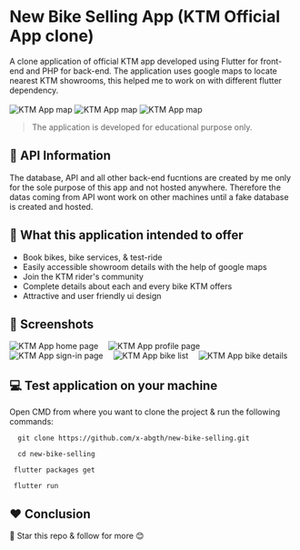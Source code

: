 # New Bike Selling App (KTM Official App clone)
A clone application of official KTM app developed using Flutter for front-end and PHP for back-end. The application uses google maps to locate nearest KTM showrooms, this helped me to work on with different flutter dependency. 
<br><br>
![KTM App map](assets/ui_imgs/map_1_black.png)
![KTM App map](assets/ui_imgs/map_2_black.png)
![KTM App map](assets/ui_imgs/map_3_black.png)
>The application is developed for educational purpose only.

## 🔗 API Information
The database, API and all other back-end fucntions are created by me only for the sole purpose of this app and not hosted anywhere. Therefore the datas coming from API wont work on other machines until a fake database is created and hosted.  

## 🎯 What this application intended to offer
- Book bikes, bike services, & test-ride
- Easily accessible showroom details with the help of google maps
- Join the KTM rider's community
- Complete details about each and every bike KTM offers
- Attractive and user friendly ui design

## 📱 Screenshots
  ![KTM App home page](assets/ui_imgs/home_page.png)&ensp;&ensp;
  ![KTM App profile page](assets/ui_imgs/profile_page.png)&ensp;&ensp;
  ![KTM App sign-in page](assets/ui_imgs/signin_page.png)&ensp;&ensp;
  ![KTM App bike list](assets/ui_imgs/bike_list.png)&ensp;&ensp;
  ![KTM App bike details](assets/ui_imgs/bike_details.png)&ensp;&ensp;

## 💻 Test application on your machine
Open CMD from where you want to clone the project & run the following commands:
```
  git clone https://github.com/x-abgth/new-bike-selling.git
```
```
  cd new-bike-selling
 ```
 ```
  flutter packages get
 ```
 ```
  flutter run
```
## ❤ Conclusion
🌟 Star this repo & follow for more 😊
